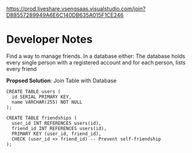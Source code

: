 https://prod.liveshare.vsengsaas.visualstudio.com/join?D88557289949A6E6C140DB635A015F1CE246

# Developer Notes

Find a way to manage friends. In a database either:
  The database holds every single person with a registered account and for each person, lists every friend <br>
  
  **Propsed Solution**: Join Table with Database
  ```
  CREATE TABLE users (
    id SERIAL PRIMARY KEY,
    name VARCHAR(255) NOT NULL
  );
  
  CREATE TABLE friendships (
    user_id INT REFERENCES users(id),
    friend_id INT REFERENCES users(id),
    PRIMARY KEY (user_id, friend_id),
    CHECK (user_id <> friend_id) -- Prevent self-friendship
  );
  ```
